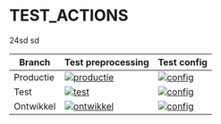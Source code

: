 # TEST_ACTIONS
24sd
sd

| Branch | Test preprocessing |  Test config  |
| --- | --- | --- |
| Productie | [![productie](https://github.com/Joost17/TEST_ACTIONS/actions/workflows/test.yml/badge.svg?branch=productie)](https://github.com/Joost17/TEST_ACTIONS/actions/workflows/test.yml) | [![config](https://github.com/Joost17/TEST_ACTIONS/actions/workflows/test_config.yml/badge.svg?branch=productie)](https://github.com/Joost17/TEST_ACTIONS/actions/workflows/test_config.yml)
| Test | [![test](https://github.com/Joost17/TEST_ACTIONS/actions/workflows/test.yml/badge.svg?branch=test)](https://github.com/Joost17/TEST_ACTIONS/actions/workflows/test.yml) | [![config](https://github.com/Joost17/TEST_ACTIONS/actions/workflows/test_config.yml/badge.svg?branch=test)](https://github.com/Joost17/TEST_ACTIONS/actions/workflows/test_config.yml)
| Ontwikkel | [![ontwikkel](https://github.com/Joost17/TEST_ACTIONS/actions/workflows/test.yml/badge.svg?branch=ontwikkel)](https://github.com/Joost17/TEST_ACTIONS/actions/workflows/test.yml) | [![config](https://github.com/Joost17/TEST_ACTIONS/actions/workflows/test_config.yml/badge.svg?branch=ontwikkel)](https://github.com/Joost17/TEST_ACTIONS/actions/workflows/test_config.yml)

